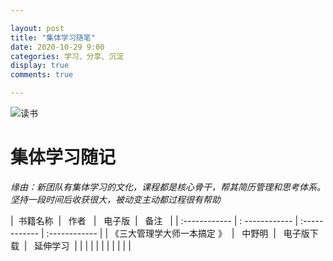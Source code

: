 ```yaml
---

layout: post
title: "集体学习随笔"
date: 2020-10-29 9:00
categories: 学习、分享、沉淀
display: true
comments: true

---
```



![读书](https://upload-images.jianshu.io/upload_images/1894884-a7edefd94b551434.jpg?imageMogr2/auto-orient/strip|imageView2/2/w/758/format/webp "读书")
# 集体学习随记
*缘由：新团队有集体学习的文化，课程都是核心骨干，帮其简历管理和思考体系。坚持一段时间后收获很大，被动变主动都过程很有帮助*

|  &nbsp;书籍名称&nbsp;  | &nbsp; 作者 &nbsp;  | &nbsp; 电子版&nbsp;  | &nbsp; 备注 &nbsp; |
| :------------ | : ------------ | :------------ | :------------ |
| 《三大管理学大师一本搞定 》&nbsp; | &nbsp; 中野明&nbsp;  | &nbsp; 电子版下载&nbsp;  | &nbsp; 延伸学习&nbsp;  |
|   |   |   |   |
|   |   |   |   |


